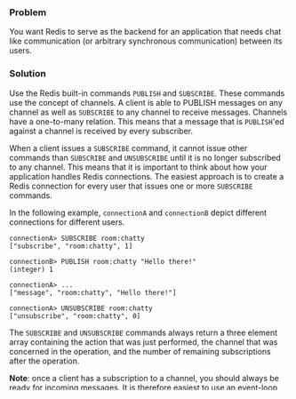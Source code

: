 ### Problem

You want Redis to serve as the backend for an application that needs chat
like communication (or arbitrary synchronous communication) between its
users.

### Solution

Use the Redis built-in commands `PUBLISH` and `SUBSCRIBE`. These commands
use the concept of channels. A client is able to PUBLISH messages on
any channel as well as `SUBSCRIBE` to any channel to receive messages.
Channels have a one-to-many relation. This means that a message that is
`PUBLISH`'ed against a channel is received by every subscriber.

When a client issues a `SUBSCRIBE` command, it cannot issue other commands
than `SUBSCRIBE` and `UNSUBSCRIBE` until it is no longer subscribed to any
channel. This means that it is important to think about how your
application handles Redis connections. The easiest approach is to create
a Redis connection for every user that issues one or more `SUBSCRIBE`
commands.

In the following example, `connectionA` and `connectionB` depict different
connections for different users.

    connectionA> SUBSCRIBE room:chatty
    ["subscribe", "room:chatty", 1]

    connectionB> PUBLISH room:chatty "Hello there!"
    (integer) 1

    connectionA> ...
    ["message", "room:chatty", "Hello there!"]

    connectionA> UNSUBSCRIBE room:chatty
    ["unsubscribe", "room:chatty", 0]

The `SUBSCRIBE` and `UNSUBSCRIBE` commands always return a three element array
containing the action that was just performed, the channel that was concerned
in the operation, and the number of remaining subscriptions after the operation.

**Note**: once a client has a subscription to a channel, you should always be ready
for incoming messages. It is therefore easiest to use an event-loop model for
the Redis connection pool.

### Discussion

When implementing `PUBLISH`/`SUBSCRIBE` in a web environment, the easiest
approach to use is to use [Web Sockets](http://en.wikipedia.org/wiki/Web_Sockets).
Using WebSockets, you are able to leverage the synchronous nature of
`PUBLISH`/`SUBSCRIBE` and immediately write incoming messages on the
subscribed channels to the user's specific Web Socket.

At the time of writing, the commands discussed in this recipe are new.
They're not available in a stable Redis release. Make sure to use the
development version of Redis until 2.0 is released.

### Variants

#### Persisting messages

In the scenario of a web chat, it is not unlikely you want to persist the
messages that were `PUBLISH`'ed. One way to implement this is to store
messages in a list. When this method is used, you can use `LRANGE` to retrieve
the last `N` messages that were `PUBLISH`'ed against the channel.

    MULTI
    LPUSH room:chatty:backlog (message)
    PUBLISH room:chatty (message)
    EXEC

However, if you need to do more complex tasks on the messages that were sent,
you could choose to use a sorted set. When the message timestamp is used
as the score, you can easily retrieve all messages that were sent in a
given time frame, using `ZRANGEBYSCORE`.

#### Big brother

Consider you need to have a way of monitoring all channels in your application.
One way to implement this, is to add a control channel that is used to
announce new channels being `SUBSCRIBE`'d to and unused channels being
`UNSUBSCRIBE`'d from. However, this method is costly and requires unnecessary
logic in your application. To solve this, you can use the `PSUBSCRIBE` command.
This command allows a client to subscribe to a pattern of channel identifiers.
To receive all messages in all chat rooms, the following command can be issued:

    PSUBSCRIBE room:*

Because every messages that travels through a channel includes the name of
the channel, the messages that are received using pattern-subscribe can be
easily identified.

### See Also

Check out **Atomically Pipeline Multiple Commands** to see how the order of messages
is preserved in persisting them by using `MULTI`/`EXEC`.
